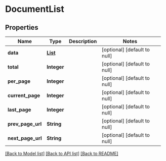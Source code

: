 # DocumentList
## Properties

| Name | Type | Description | Notes |
|------------ | ------------- | ------------- | -------------|
| **data** | [**List**](Document.md) |  | [optional] [default to null] |
| **total** | **Integer** |  | [optional] [default to null] |
| **per\_page** | **Integer** |  | [optional] [default to null] |
| **current\_page** | **Integer** |  | [optional] [default to null] |
| **last\_page** | **Integer** |  | [optional] [default to null] |
| **prev\_page\_url** | **String** |  | [optional] [default to null] |
| **next\_page\_url** | **String** |  | [optional] [default to null] |

[[Back to Model list]](../README.md#documentation-for-models) [[Back to API list]](../README.md#documentation-for-api-endpoints) [[Back to README]](../README.md)

